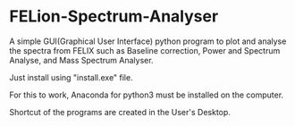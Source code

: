 # FELion-Spectrum-Analyser

A simple GUI(Graphical User Interface) python program to plot and analyse the spectra from FELIX
such as Baseline correction, Power and Spectrum Analyse, and Mass Spectrum Analyser.

Just install using "install.exe" file.

For this to work, Anaconda for python3 must be installed on the computer.

Shortcut of the programs are created in the User's Desktop.
